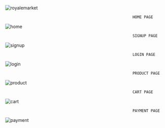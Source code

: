 ![royalemarket](https://github.com/anonymous10062002/Royale_market/assets/107382742/1e869c09-dce6-40bc-a677-93f122d62a8c)
               
                                                            HOME PAGE

![home](https://github.com/anonymous10062002/Royale_market/assets/107382742/7c70cdf5-9c41-4e97-b1ba-a9f56e0a30ad)

                                                            SIGNUP PAGE

![signup](https://github.com/anonymous10062002/Royale_market/assets/107382742/4228cb26-41e4-4102-b53d-3da47db47ff7)

                                                            LOGIN PAGE

![login](https://github.com/anonymous10062002/Royale_market/assets/107382742/5bd6ea4d-d20b-4941-898e-c1604c8a1109)

                                                            PRODUCT PAGE

![product](https://github.com/anonymous10062002/Royale_market/assets/107382742/c2ef59b2-6667-4744-9b6f-126d7e7dc46f)

                                                            CART PAGE

![cart](https://github.com/anonymous10062002/Royale_market/assets/107382742/c544be53-beee-4d12-950f-019c4c6a864d)

                                                            PAYMENT PAGE

![payment](https://github.com/anonymous10062002/Royale_market/assets/107382742/254e9521-4dc9-460d-a623-e9c8ef1a4582)
